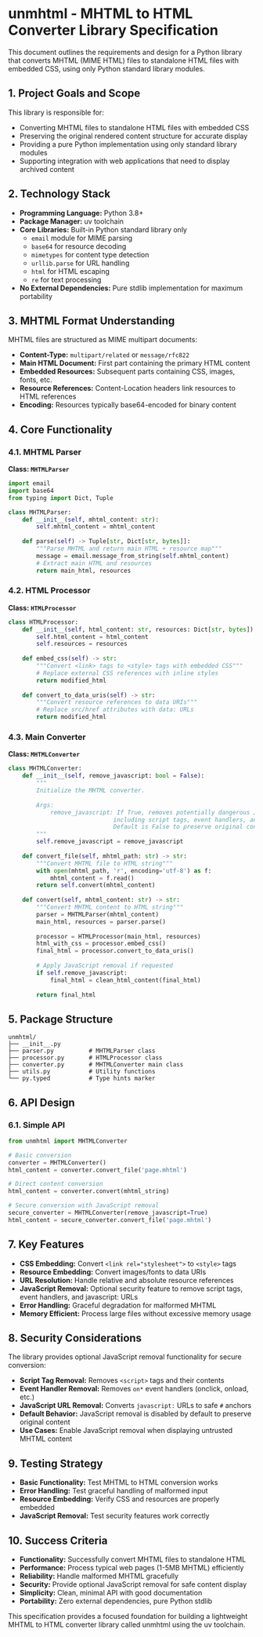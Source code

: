 # **unmhtml - MHTML to HTML Converter Library Specification**

This document outlines the requirements and design for a Python library that converts MHTML (MIME HTML) files to standalone HTML files with embedded CSS, using only Python standard library modules.

## **1. Project Goals and Scope**

This library is responsible for:

- Converting MHTML files to standalone HTML files with embedded CSS
- Preserving the original rendered content structure for accurate display
- Providing a pure Python implementation using only standard library modules
- Supporting integration with web applications that need to display archived content

## **2. Technology Stack**

- **Programming Language:** Python 3.8+
- **Package Manager:** uv toolchain
- **Core Libraries:** Built-in Python standard library only
  - `email` module for MIME parsing
  - `base64` for resource decoding
  - `mimetypes` for content type detection
  - `urllib.parse` for URL handling
  - `html` for HTML escaping
  - `re` for text processing
- **No External Dependencies:** Pure stdlib implementation for maximum portability

## **3. MHTML Format Understanding**

MHTML files are structured as MIME multipart documents:

- **Content-Type:** `multipart/related` or `message/rfc822`
- **Main HTML Document:** First part containing the primary HTML content
- **Embedded Resources:** Subsequent parts containing CSS, images, fonts, etc.
- **Resource References:** Content-Location headers link resources to HTML references
- **Encoding:** Resources typically base64-encoded for binary content

## **4. Core Functionality**

### **4.1. MHTML Parser**

**Class: `MHTMLParser`**

```python
import email
import base64
from typing import Dict, Tuple

class MHTMLParser:
    def __init__(self, mhtml_content: str):
        self.mhtml_content = mhtml_content
        
    def parse(self) -> Tuple[str, Dict[str, bytes]]:
        """Parse MHTML and return main HTML + resource map"""
        message = email.message_from_string(self.mhtml_content)
        # Extract main HTML and resources
        return main_html, resources
```

### **4.2. HTML Processor**

**Class: `HTMLProcessor`**

```python
class HTMLProcessor:
    def __init__(self, html_content: str, resources: Dict[str, bytes]):
        self.html_content = html_content
        self.resources = resources
        
    def embed_css(self) -> str:
        """Convert <link> tags to <style> tags with embedded CSS"""
        # Replace external CSS references with inline styles
        return modified_html
        
    def convert_to_data_uris(self) -> str:
        """Convert resource references to data URIs"""
        # Replace src/href attributes with data: URLs
        return modified_html
```

### **4.3. Main Converter**

**Class: `MHTMLConverter`**

```python
class MHTMLConverter:
    def __init__(self, remove_javascript: bool = False):
        """
        Initialize the MHTML converter.
        
        Args:
            remove_javascript: If True, removes potentially dangerous JavaScript content
                              including script tags, event handlers, and javascript: URLs.
                              Default is False to preserve original content.
        """
        self.remove_javascript = remove_javascript
        
    def convert_file(self, mhtml_path: str) -> str:
        """Convert MHTML file to HTML string"""
        with open(mhtml_path, 'r', encoding='utf-8') as f:
            mhtml_content = f.read()
        return self.convert(mhtml_content)
        
    def convert(self, mhtml_content: str) -> str:
        """Convert MHTML content to HTML string"""
        parser = MHTMLParser(mhtml_content)
        main_html, resources = parser.parse()
        
        processor = HTMLProcessor(main_html, resources)
        html_with_css = processor.embed_css()
        final_html = processor.convert_to_data_uris()
        
        # Apply JavaScript removal if requested
        if self.remove_javascript:
            final_html = clean_html_content(final_html)
        
        return final_html
```

## **5. Package Structure**

```
unmhtml/
├── __init__.py
├── parser.py          # MHTMLParser class
├── processor.py       # HTMLProcessor class
├── converter.py       # MHTMLConverter main class
├── utils.py           # Utility functions
└── py.typed           # Type hints marker
```

## **6. API Design**

### **6.1. Simple API**

```python
from unmhtml import MHTMLConverter

# Basic conversion
converter = MHTMLConverter()
html_content = converter.convert_file('page.mhtml')

# Direct content conversion
html_content = converter.convert(mhtml_string)

# Secure conversion with JavaScript removal
secure_converter = MHTMLConverter(remove_javascript=True)
html_content = secure_converter.convert_file('page.mhtml')
```

## **7. Key Features**

- **CSS Embedding:** Convert `<link rel="stylesheet">` to `<style>` tags
- **Resource Embedding:** Convert images/fonts to data URIs
- **URL Resolution:** Handle relative and absolute resource references
- **JavaScript Removal:** Optional security feature to remove script tags, event handlers, and javascript: URLs
- **Error Handling:** Graceful degradation for malformed MHTML
- **Memory Efficient:** Process large files without excessive memory usage

## **8. Security Considerations**

The library provides optional JavaScript removal functionality for secure conversion:

- **Script Tag Removal:** Removes `<script>` tags and their contents
- **Event Handler Removal:** Removes `on*` event handlers (onclick, onload, etc.)
- **JavaScript URL Removal:** Converts `javascript:` URLs to safe `#` anchors
- **Default Behavior:** JavaScript removal is disabled by default to preserve original content
- **Use Cases:** Enable JavaScript removal when displaying untrusted MHTML content

## **9. Testing Strategy**

- **Basic Functionality:** Test MHTML to HTML conversion works
- **Error Handling:** Test graceful handling of malformed input
- **Resource Embedding:** Verify CSS and resources are properly embedded
- **JavaScript Removal:** Test security features work correctly

## **10. Success Criteria**

- **Functionality:** Successfully convert MHTML files to standalone HTML
- **Performance:** Process typical web pages (1-5MB MHTML) efficiently
- **Reliability:** Handle malformed MHTML gracefully
- **Security:** Provide optional JavaScript removal for safe content display
- **Simplicity:** Clean, minimal API with good documentation
- **Portability:** Zero external dependencies, pure Python stdlib

This specification provides a focused foundation for building a lightweight MHTML to HTML converter library called unmhtml using the uv toolchain.